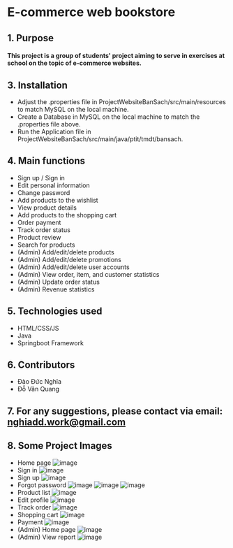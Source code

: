 # E-commerce web bookstore

## 1. Purpose
   #### This project is a group of students' project aiming to serve in exercises at school on the topic of e-commerce websites.

## 3. Installation
   - Adjust the .properties file in ProjectWebsiteBanSach/src/main/resources to match MySQL on the local machine.
   - Create a Database in MySQL on the local machine to match the .properties file above.
   - Run the Application file in ProjectWebsiteBanSach/src/main/java/ptit/tmdt/bansach.

## 4. Main functions
   - Sign up / Sign in
   - Edit personal information
   - Change password
   - Add products to the wishlist
   - View product details
   - Add products to the shopping cart
   - Order payment
   - Track order status
   - Product review
   - Search for products
   - (Admin) Add/edit/delete products
   - (Admin) Add/edit/delete promotions
   - (Admin) Add/edit/delete user accounts
   - (Admin) View order, item, and customer statistics
   - (Admin) Update order status
   - (Admin) Revenue statistics

## 5. Technologies used
   - HTML/CSS/JS
   - Java
   - Springboot Framework

## 6. Contributors
   - Đào Đức Nghĩa
   - Đỗ Văn Quang

## 7. For any suggestions, please contact via email: nghiadd.work@gmail.com

## 8. Some Project Images
   - Home page
      ![image](https://github.com/daoducnghia/E-commerce-bookstore/assets/93426925/8f1291bc-ee44-4a0d-95ce-5e048858d1c8)
   - Sign in
     ![image](https://github.com/daoducnghia/E-commerce-bookstore/assets/93426925/eb7e34ca-d034-432c-a5d8-c0dfd3850d52)
   - Sign up
     ![image](https://github.com/daoducnghia/E-commerce-bookstore/assets/93426925/3d8d6d83-ac62-4671-9044-070df893ce77)
   - Forgot password
     ![image](https://github.com/daoducnghia/E-commerce-bookstore/assets/93426925/56300224-df6a-4fe2-a15f-92f0cc75aab7)
     ![image](https://github.com/daoducnghia/E-commerce-bookstore/assets/93426925/f7027969-5951-45b5-acdf-1dc46eca0e92)
     ![image](https://github.com/daoducnghia/E-commerce-bookstore/assets/93426925/309947e4-ca68-4b01-8719-d4a459edff57)
   - Product list
     ![image](https://github.com/daoducnghia/E-commerce-bookstore/assets/93426925/1942529e-d248-4d00-8c0c-f536c68199ff)
   - Edit profile
     ![image](https://github.com/daoducnghia/E-commerce-bookstore/assets/93426925/e5481b44-d56d-497c-9ba9-fa324d87f3c0)
   - Track order
     ![image](https://github.com/daoducnghia/E-commerce-bookstore/assets/93426925/f379cc2e-a5d4-4a74-99b2-303060751847)
   - Shopping cart
     ![image](https://github.com/daoducnghia/E-commerce-bookstore/assets/93426925/09aed853-83d1-45c2-a737-5fa7d2138844)
   - Payment
     ![image](https://github.com/daoducnghia/E-commerce-bookstore/assets/93426925/7fcf3186-75f5-46c5-9034-983bf0472711)
   - (Admin) Home page
     ![image](https://github.com/daoducnghia/E-commerce-bookstore/assets/93426925/24eb67f1-9118-45ec-af2e-a537b1f97018)
   - (Admin) View report
     ![image](https://github.com/daoducnghia/E-commerce-bookstore/assets/93426925/ba6aa935-7440-435f-b336-6cedbd3aa536)
